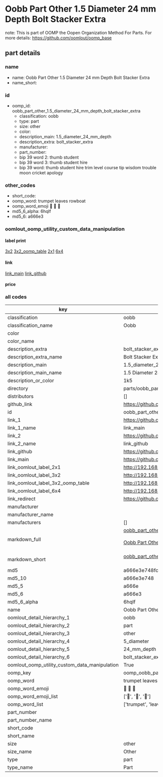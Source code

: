 # Oobb Part Other 1.5 Diameter 24 mm Depth Bolt Stacker Extra  

note: This is part of OOMP the Oopen Organization Method For Parts. For more details: https://github.com/oomlout/oomp_base

##  part details
  







### name
* name: Oobb Part Other 1.5 Diameter 24 mm Depth Bolt Stacker Extra
* name_short: 
### id
* oomp_id: oobb_part_other_1.5_diameter_24_mm_depth_bolt_stacker_extra
  * classification: oobb
  * type: part
  * size: other
  * color: 
  * description_main: 1.5_diameter_24_mm_depth
  * description_extra: bolt_stacker_extra
  * manufacturer: 
  * part_number: 
  * bip 39 word 2: thumb student
  * bip 39 word 3: thumb student hire
  * bip 39 word: thumb student hire trim level course tip wisdom trouble moon cricket apology

### other_codes
* short_code: 
* oomp_word: trumpet leaves rowboat
* oomp_word_emoji :trumpet: :leaves: :rowboat:
* md5_6_alpha: 6hqlf
* md5_6: a666e3






### oomlout_oomp_utility_custom_data_manipulation
#### label print
[3x2](http://192.168.1.245:1112/?label=oomp%206hqlf)
[3x2_oomp_table](http://192.168.1.108:1112/?label=oomp%206hqlf)
[2x1](http://192.168.1.242:1112/?label=oomp%206hqlf)
[6x4](http://192.168.1.55:1112/?label=oomp%206hqlf)    

#### link

[link_main](https://github.com/oomlout/oomlout_oomp_version_1_messy/tree/main/parts/oobb_part_other_1.5_diameter_24_mm_depth_bolt_stacker_extra) [link_github](https://github.com/oomlout/oomlout_oomp_version_1_messy/tree/main/parts/oobb_part_other_1.5_diameter_24_mm_depth_bolt_stacker_extra)                             

#### price







### all codes 
| key | value |  
| --- | --- |  
| classification | oobb |  
| classification_name | Oobb |  
| color |  |  
| color_name |  |  
| description_extra | bolt_stacker_extra |  
| description_extra_name | Bolt Stacker Extra |  
| description_main | 1.5_diameter_24_mm_depth |  
| description_main_name | 1.5 Diameter 24 mm Depth |  
| description_or_color | 1k5 |  
| directory | parts/oobb_part_other_1.5_diameter_24_mm_depth_bolt_stacker_extra |  
| distributors | [] |  
| github_link | https://github.com/oomlout/oomlout_oomp_part_src/tree/main/parts/oobb_part_other_1.5_diameter_24_mm_depth_bolt_stacker_extra |  
| id | oobb_part_other_1.5_diameter_24_mm_depth_bolt_stacker_extra |  
| link_1 | https://github.com/oomlout/oomlout_oomp_version_1_messy/tree/main/parts/oobb_part_other_1.5_diameter_24_mm_depth_bolt_stacker_extra |  
| link_1_name | link_main |  
| link_2 | https://github.com/oomlout/oomlout_oomp_version_1_messy/tree/main/parts/oobb_part_other_1.5_diameter_24_mm_depth_bolt_stacker_extra |  
| link_2_name | link_github |  
| link_github | https://github.com/oomlout/oomlout_oomp_version_1_messy/tree/main/parts/oobb_part_other_1.5_diameter_24_mm_depth_bolt_stacker_extra |  
| link_main | https://github.com/oomlout/oomlout_oomp_version_1_messy/tree/main/parts/oobb_part_other_1.5_diameter_24_mm_depth_bolt_stacker_extra |  
| link_oomlout_label_2x1 | http://192.168.1.242:1112/?label=oomp%206hqlf |  
| link_oomlout_label_3x2 | http://192.168.1.245:1112/?label=oomp%206hqlf |  
| link_oomlout_label_3x2_oomp_table | http://192.168.1.108:1112/?label=oomp%206hqlf |  
| link_oomlout_label_6x4 | http://192.168.1.55:1112/?label=oomp%206hqlf |  
| link_redirect | https://github.com/oomlout/oomlout_oomp_version_1_messy/tree/main/parts/oobb_part_other_1.5_diameter_24_mm_depth_bolt_stacker_extra |  
| manufacturer |  |  
| manufacturer_name |  |  
| manufacturers | [] |  
| markdown_full | [oobb_part_other_1.5_diameter_24_mm_depth_bolt_stacker_extra](none)<br>[](none)<br>[Oobb Part Other 1.5 Diameter 24 Mm Depth Bolt Stacker Extra](none)<br><br> |  
| markdown_short | [oobb_part_other_1.5_diameter_24_mm_depth_bolt_stacker_extra](none)<br><br> |  
| md5 | a666e3e748fc5c50c5405e8ad835df0b |  
| md5_10 | a666e3e748 |  
| md5_5 | a666e |  
| md5_6 | a666e3 |  
| md5_6_alpha | 6hqlf |  
| name | Oobb Part Other 1.5 Diameter 24 mm Depth Bolt Stacker Extra |  
| oomlout_detail_hierarchy_1 | oobb |  
| oomlout_detail_hierarchy_2 | part |  
| oomlout_detail_hierarchy_3 | other |  
| oomlout_detail_hierarchy_4 | 5_diameter |  
| oomlout_detail_hierarchy_5 | 24_mm_depth |  
| oomlout_detail_hierarchy_6 | bolt_stacker_extra |  
| oomlout_oomp_utility_custom_data_manipulation | True |  
| oomp_key | oomp_oobb_part_other_1.5_diameter_24_mm_depth_bolt_stacker_extra |  
| oomp_word | trumpet leaves rowboat |  
| oomp_word_emoji | :trumpet: :leaves: :rowboat: |  
| oomp_word_emoji_list | [':trumpet:', ':leaves:', ':rowboat:'] |  
| oomp_word_list | ['trumpet', 'leaves', 'rowboat'] |  
| part_number |  |  
| part_number_name |  |  
| short_code |  |  
| short_name |  |  
| size | other |  
| size_name | Other |  
| type | part |  
| type_name | Part |  
